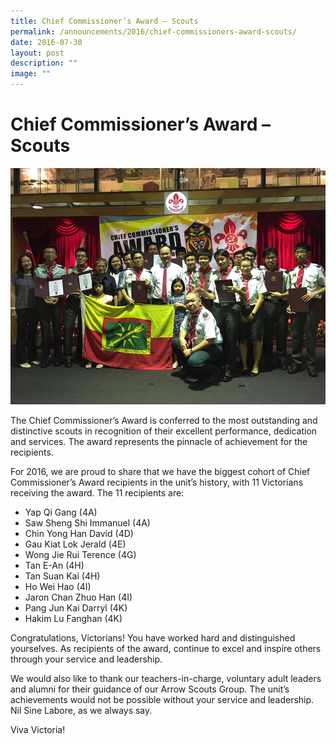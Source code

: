 ```yaml
---
title: Chief Commissioner’s Award – Scouts
permalink: /announcements/2016/chief-commissioners-award-scouts/
date: 2016-07-30
layout: post
description: ""
image: ""
---
```


# **Chief Commissioner’s Award – Scouts**

![](/images/Scouts-14.jpg)

The Chief Commissioner’s Award is conferred to the most outstanding and distinctive scouts in recognition of their excellent performance, dedication and services. The award represents the pinnacle of achievement for the recipients.

For 2016, we are proud to share that we have the biggest cohort of Chief Commissioner’s Award recipients in the unit’s history, with 11 Victorians receiving the award. The 11 recipients are:

*   Yap Qi Gang (4A)
*   Saw Sheng Shi Immanuel (4A)
*   Chin Yong Han David (4D)
*   Gau Kiat Lok Jerald (4E)
*   Wong Jie Rui Terence (4G)
*   Tan E-An (4H)
*   Tan Suan Kai (4H)
*   Ho Wei Hao (4I)
*   Jaron Chan Zhuo Han (4I)
*   Pang Jun Kai Darryl (4K)
*   Hakim Lu Fanghan (4K)

Congratulations, Victorians! You have worked hard and distinguished yourselves. As recipients of the award, continue to excel and inspire others through your service and leadership.

We would also like to thank our teachers-in-charge, voluntary adult leaders and alumni for their guidance of our Arrow Scouts Group. The unit’s achievements would not be possible without your service and leadership. Nil Sine Labore, as we always say.

Viva Victoria!